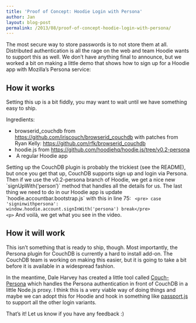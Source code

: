 ```yaml
---
title: 'Proof of Concept: Hoodie Login with Persona'
author: Jan
layout: blog-post
permalink: /2013/08/proof-of-concept-hoodie-login-with-persona/
---
```

The most secure way to store passwords is to not store them at all. Distributed authentication is all the rage on the web and team Hoodie wants to support this as well. We don’t have anything final to announce, but we worked a bit on making a little demo that shows how to sign up for a Hoodie app with Mozilla’s Persona service:



## How it works

Setting this up is a bit fiddly, you may want to wait until we have something easy to ship.

Ingredients:

*   browserid_couchdb from <https://github.com/iriscouch/browserid_couchdb> with patches from Ryan Kelly: <https://github.com/rfk/browserid_couchdb>
*   hoodie.js from <https://github.com/hoodiehq/hoodie.js/tree/v0.2-persona>
*    A regular Hoodie app

Setting up the CouchDB plugin is probably the trickiest (see the README), but once you get that up, CouchDB supports sign up and login via Persona. Then if we use the v0.2-persona branch of Hoodie, we get a nice new \`signUpWith(&#8216;person&#8217;)\` method that handles all the details for us. The last thing we need to do in our Hoodie app is update \`hoodie.accountbar.bootstrap.js\` with this in line 75:
<code class="language-javascript">
&lt;pre>  case 'signinwithpersona':
    window.hoodie.account.signInWith('persona')
    break&lt;/pre>
&lt;p></code>
And voilà, we get what you see in the video.

## How it will work

This isn’t something that is ready to ship, though. Most importantly, the Persona plugin for CouchDB is currently a hard to install add-on. The CouchDB team is working on making this easier, but it is going to take a bit before it is available in a widespread fashion.

In the meantime, Dale Harvey has created a little tool called [Couch-Persona][1] which handles the Persona authentication in front of CouchDB in a little Node.js proxy. I think this is a very viable way of doing things and maybe we can adopt this for Hoodie and hook in something like [passport.js][2] to support all the other login variants.

That’s it! Let us know if you have any feedback :)

 [1]: https://github.com/daleharvey/couch-persona
 [2]: http://passportjs.org